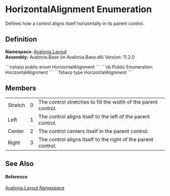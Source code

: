 # HorizontalAlignment Enumeration


Defines how a control aligns itself horizontally in its parent control.



## Definition
**Namespace:** <a href="N_Avalonia_Layout">Avalonia.Layout</a>  
**Assembly:** Avalonia.Base (in Avalonia.Base.dll) Version: 11.2.0

<Tabs groupId="api-code-preview">
<TabItem value="csharp" label="C#">
```csharp
public enum HorizontalAlignment
```
</TabItem>
<TabItem value="vb" label="VB">
```vb
Public Enumeration HorizontalAlignment
```
</TabItem>
<TabItem value="fsharp" label="F#">
```fsharp
type HorizontalAlignment
```
</TabItem>
</Tabs>



## Members
<table>
<tr>
<td>Stretch</td>
<td>0</td>
<td>The control stretches to fill the width of the parent control.</td>
</tr>
<tr>
<td>Left</td>
<td>1</td>
<td>The control aligns itself to the left of the parent control.</td>
</tr>
<tr>
<td>Center</td>
<td>2</td>
<td>The control centers itself in the parent control.</td>
</tr>
<tr>
<td>Right</td>
<td>3</td>
<td>The control aligns itself to the right of the parent control.</td>
</tr>
</table>

## See Also


#### Reference
<a href="N_Avalonia_Layout">Avalonia.Layout Namespace</a>  

